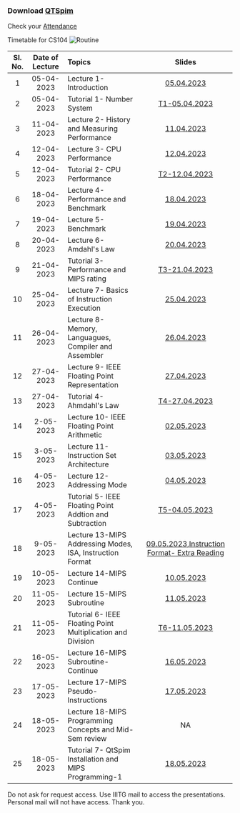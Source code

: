 ### Download [QTSpim](https://sourceforge.net/projects/spimsimulator/files/) 
Check your [Attendance](https://docs.google.com/spreadsheets/d/1qEXCWHOhq2UJT0WYqT6Tmd22ofsCZHlCO8q-LfPA-uY/edit?usp=sharing)

Timetable for CS104
![Routine](https://user-images.githubusercontent.com/15830810/235150234-f1712579-04c2-4c8e-bca4-ccc5495604b2.png)


| Sl. No. | Date of Lecture        | Topics  | Slides   |
|:---:|:--:|:--|:--------------------------:|
| 1   | 05-04-2023   |Lecture 1- Introduction                | [05.04.2023](https://drive.google.com/file/d/1IXhEv9KVp9JxLSBQ-rxEkMLDy9UIcLSH/view?usp=share_link)|
| 2   | 05-04-2023   |Tutorial 1- Number System              | [T1-05.04.2023](https://drive.google.com/file/d/1woPSztfKCReHNBeUCY5uIhANzsYjeSfo/view?usp=share_link)|
| 3   | 11-04-2023   |Lecture 2- History and Measuring Performance| [11.04.2023](https://drive.google.com/file/d/1CfPo5M1eXADKDUFuoPE2YYc_rg9S8scH/view?usp=share_link)|
| 4   | 12-04-2023   |Lecture 3- CPU Performance             | [12.04.2023](https://drive.google.com/file/d/18fOuj6Fx1Szx9evvrYD9XPpvE_hYFKYD/view?usp=share_link)|
| 5   | 12-04-2023   |Tutorial 2- CPU Performance            | [T2-12.04.2023](https://drive.google.com/file/d/1E7renK2SqkW91p7BlaDFHWnKS-9HSCgX/view?usp=share_link)|
| 6   | 18-04-2023   |Lecture 4- Performance and Benchmark   | [18.04.2023](https://drive.google.com/file/d/1w19VindUhXG4hCrI9l8pct_0QqVHZIYm/view?usp=share_link)|
| 7   | 19-04-2023   |Lecture 5- Benchmark                   | [19.04.2023](https://drive.google.com/file/d/18hV0t_pMiNTl-DObhbRFimIjtQF09-7d/view?usp=share_link)|
| 8   | 20-04-2023   |Lecture 6- Amdahl's Law                | [20.04.2023](https://drive.google.com/file/d/1ihseOGxxuCNjzEY7CRF10lZVchlaKvNr/view?usp=share_link)|
| 9   | 21-04-2023   |Tutorial 3- Performance and MIPS rating| [T3-21.04.2023](https://drive.google.com/file/d/12pWjeU_It2F1WAX2H5A9wUUdsF4acdrj/view?usp=share_link)|
| 10   | 25-04-2023   |Lecture 7- Basics of Instruction Execution| [25.04.2023](https://drive.google.com/file/d/1z7r95xtcQa2i6rByawWUaSfobOC-H5z7/view?usp=share_link)|
| 11   | 26-04-2023   |Lecture 8- Memory, Languagues, Compiler and Assembler| [26.04.2023](https://drive.google.com/file/d/1RIfRh3UTI_1OQd_1OmlvLSsVLDT3-MsU/view?usp=share_link)|
| 12   | 27-04-2023   |Lecture 9- IEEE Floating Point Representation| [27.04.2023](https://drive.google.com/file/d/1RdpqdYWVnJLHa5gq6nLRA8w1biC8Jqdr/view?usp=share_link)|
| 13   | 27-04-2023   |Tutorial 4- Ahmdahl's Law            | [T4-27.04.2023](https://drive.google.com/file/d/1aR2TuIKSF4kfBZKjR8br51UXEb8PSmUw/view?usp=share_link)|
| 14   | 2-05-2023   |Lecture 10- IEEE Floating Point Arithmetic| [02.05.2023](https://drive.google.com/file/d/1wT-kIjar3h5gikEbzAU5iak-NBH0sFc5/view?usp=share_link)|
| 15   | 3-05-2023   |Lecture 11- Instruction Set Architecture| [03.05.2023](https://drive.google.com/file/d/1Z3KjEMpZT6VjEyXnRGn0FrUlozLPtP1S/view?usp=share_link)|
| 16   | 4-05-2023   |Lecture 12- Addressing Mode| [04.05.2023](https://drive.google.com/file/d/16Z7Xb1UJzAL8DzdFQqNPe9EpppsKzWXW/view?usp=share_link)|
| 17   | 4-05-2023   |Tutorial 5- IEEE Floating Point Addtion and Subtraction| [T5-04.05.2023](https://drive.google.com/file/d/13VhfqY95gM_pvGJhD33nybHHlAx5v7yQ/view?usp=share_link)|
| 18   | 9-05-2023   | Lecture 13-MIPS Addressing Modes, ISA, Instruction Format| [09.05.2023](https://drive.google.com/file/d/1BnMQ6xDFRoxTVq79VpsYN-cwI4OWHHxi/view?usp=share_link),[Instruction Format- Extra Reading](https://max.cs.kzoo.edu/cs230/Resources/MIPS/MachineXL/InstructionFormats.html)|
| 19   | 10-05-2023   | Lecture 14-MIPS Continue| [10.05.2023](https://drive.google.com/file/d/1zkykZatbrhiMBRLcsGATXRKRlzanU65J/view?usp=share_link)|
| 20   | 11-05-2023   | Lecture 15-MIPS Subroutine| [11.05.2023](https://drive.google.com/file/d/12ctjMslrzsdZYILgQJKURy0dMWYBQpj6/view?usp=share_link)|
| 21   | 11-05-2023   | Tutorial 6- IEEE Floating Point Multiplication and Division| [T6-11.05.2023](https://drive.google.com/file/d/1LvkzoMUtYtBscDnHQ2Q-_GSDC99VfjD9/view?usp=share_link)|
| 22   | 16-05-2023   | Lecture 16-MIPS Subroutine-Continue| [16.05.2023](https://drive.google.com/file/d/1NrXKRPFBycFVjRn69KcXoJDvg2YAuOOi/view?usp=sharing)|
| 23   | 17-05-2023   | Lecture 17-MIPS Pseudo-Instructions| [17.05.2023](https://drive.google.com/file/d/187_osgyzM3V3Gk697VRkexp4h8O7INg5/view?usp=share_link)|
| 24   | 18-05-2023   | Lecture 18-MIPS Programming Concepts and Mid-Sem review| NA|
| 25   | 18-05-2023   | Tutorial 7- QtSpim Installation and MIPS Programming-1| [18.05.2023](https://drive.google.com/file/d/1PGxSG2WLCgfHrQslMTb16LxpxLFHb1DK/view?usp=share_link)|


Do not ask for request access. Use IIITG mail to access the presentations. Personal mail will not have access. Thank you. 
